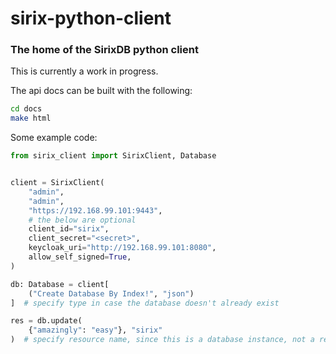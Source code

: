 # sirix-python-client

### The home of the SirixDB python client

This is currently a work in progress.

The api docs can be built with the following:
```bash
cd docs
make html
```


Some example code:
```python
from sirix_client import SirixClient, Database


client = SirixClient(
    "admin",
    "admin",
    "https://192.168.99.101:9443",
    # the below are optional
    client_id="sirix",
    client_secret="<secret>",
    keycloak_uri="http://192.168.99.101:8080",
    allow_self_signed=True,
)

db: Database = client[
    ("Create Database By Index!", "json")
]  # specify type in case the database doesn't already exist

res = db.update(
    {"amazingly": "easy"}, "sirix"
)  # specify resource name, since this is a database instance, not a resource instance

```
